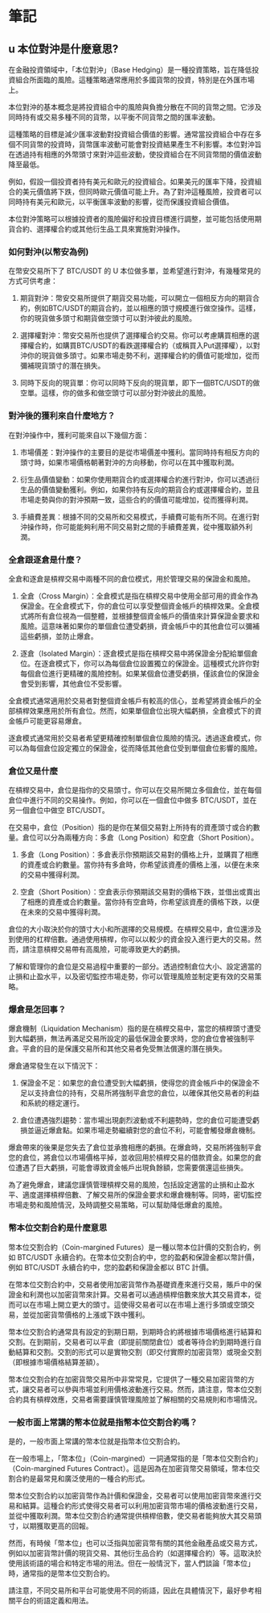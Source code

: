 # 筆記

## u 本位對沖是什麼意思?

在金融投資領域中，「本位對沖」（Base Hedging）是一種投資策略，旨在降低投資組合所面臨的風險。這種策略通常應用於多國貨幣的投資，特別是在外匯市場上。

本位對沖的基本概念是將投資組合中的風險與負擔分散在不同的貨幣之間。它涉及同時持有或交易多種不同的貨幣，以平衡不同貨幣之間的匯率波動。

這種策略的目標是減少匯率波動對投資組合價值的影響。通常當投資組合中存在多個不同貨幣的投資時，貨幣匯率波動可能會對投資結果產生不利影響。本位對沖旨在透過持有相應的外幣頭寸來對沖這些波動，使投資組合在不同貨幣間的價值波動降至最低。

例如，假設一個投資者持有美元和歐元的投資組合。如果美元的匯率下降，投資組合的美元價值將下跌，但同時歐元價值可能上升。為了對沖這種風險，投資者可以同時持有美元和歐元，以平衡匯率波動的影響，從而保護投資組合價值。

本位對沖策略可以根據投資者的風險偏好和投資目標進行調整，並可能包括使用期貨合約、選擇權合約或其他衍生品工具來實施對沖操作。

### 如何對沖(以幣安為例)

在幣安交易所下了 BTC/USDT 的 U 本位做多單，並希望進行對沖，有幾種常見的方式可供考慮：

1. 期貨對沖：幣安交易所提供了期貨交易功能，可以開立一個相反方向的期貨合約，例如BTC/USDT的期貨合約，並以相應的頭寸規模進行做空操作。這樣，你的現貨做多頭寸和期貨做空頭寸可以對沖彼此的風險。

2. 選擇權對沖：幣安交易所也提供了選擇權合約交易。你可以考慮購買相應的選擇權合約，如購買BTC/USDT的看跌選擇權合約（或稱買入Put選擇權），以對沖你的現貨做多頭寸。如果市場走勢不利，選擇權合約的價值可能增加，從而彌補現貨頭寸的潛在損失。

3. 同時下反向的現貨單：你可以同時下反向的現貨單，即下一個BTC/USDT的做空單。這樣，你的做多和做空頭寸可以部分對沖彼此的風險。

### 對沖後的獲利來自什麼地方？

在對沖操作中，獲利可能來自以下幾個方面：

1. 市場價差：對沖操作的主要目的是從市場價差中獲利。當同時持有相反方向的頭寸時，如果市場價格朝著對沖的方向移動，你可以在其中獲取利潤。

2. 衍生品價值變動：如果你使用期貨合約或選擇權合約進行對沖，你可以透過衍生品的價值變動獲利。例如，如果你持有反向的期貨合約或選擇權合約，並且市場走勢與你的對沖預期一致，這些合約的價值可能增加，從而獲得利潤。

3. 手續費差異：根據不同的交易所和交易模式，手續費可能有所不同。在進行對沖操作時，你可能能夠利用不同交易對之間的手續費差異，從中獲取額外利潤。

### 全倉跟逐倉是什麼？

全倉和逐倉是槓桿交易中兩種不同的倉位模式，用於管理交易的保證金和風險。

1. 全倉（Cross Margin）：全倉模式是指在槓桿交易中使用全部可用的資金作為保證金。在全倉模式下，你的倉位可以享受整個資金帳戶的槓桿效果。全倉模式將所有倉位視為一個整體，並根據整個資金帳戶的價值來計算保證金要求和風險。這意味著如果你的單個倉位遭受虧損，資金帳戶中的其他倉位可以彌補這些虧損，並防止爆倉。

2. 逐倉（Isolated Margin）：逐倉模式是指在槓桿交易中將保證金分配給單個倉位。在逐倉模式下，你可以為每個倉位設置獨立的保證金。這種模式允許你對每個倉位進行更精確的風險控制。如果某個倉位遭受虧損，僅該倉位的保證金會受到影響，其他倉位不受影響。

全倉模式通常適用於交易者對整個資金帳戶有較高的信心，並希望將資金帳戶的全部槓桿效果應用於所有倉位。然而，如果單個倉位出現大幅虧損，全倉模式下的資金帳戶可能更容易爆倉。

逐倉模式通常用於交易者希望更精確控制單個倉位風險的情況。透過逐倉模式，你可以為每個倉位設定獨立的保證金，從而降低其他倉位受到單個倉位影響的風險。

### 倉位又是什麼

在槓桿交易中，倉位是指你的交易頭寸。你可以在交易所開立多個倉位，並在每個倉位中進行不同的交易操作。例如，你可以在一個倉位中做多 BTC/USDT，並在另一個倉位中做空 BTC/USDT。

在交易中，倉位（Position）指的是你在某個交易對上所持有的資產頭寸或合約數量。倉位可以分為兩種方向：多倉（Long Position）和空倉（Short Position）。

1. 多倉（Long Position）：多倉表示你預期該交易對的價格上升，並購買了相應的資產或合約數量。當你持有多倉時，你希望該資產的價格上漲，以便在未來的交易中獲得利潤。

2. 空倉（Short Position）：空倉表示你預期該交易對的價格下跌，並借出或賣出了相應的資產或合約數量。當你持有空倉時，你希望該資產的價格下跌，以便在未來的交易中獲得利潤。

倉位的大小取決於你的頭寸大小和所選擇的交易規模。在槓桿交易中，倉位還涉及到使用的杠桿倍數。通過使用槓桿，你可以以較少的資金投入進行更大的交易。然而，請注意槓桿交易帶有高風險，可能導致更大的虧損。

了解和管理你的倉位是交易過程中重要的一部分。透過控制倉位大小、設定適當的止損和止盈水平，以及密切監控市場走勢，你可以管理風險並制定更有效的交易策略。

### 爆倉是怎回事？

爆倉機制（Liquidation Mechanism）指的是在槓桿交易中，當您的槓桿頭寸遭受到大幅虧損，無法再滿足交易所設定的最低保證金要求時，您的倉位會被強制平倉。平倉的目的是保護交易所和其他交易者免受無法償還的潛在損失。

爆倉通常發生在以下情況下：

1. 保證金不足：如果您的倉位遭受到大幅虧損，使得您的資金帳戶中的保證金不足以支持倉位的持有，交易所將強制平倉您的倉位，以確保其他交易者的利益和系統的穩定運行。

2. 倉位遭遇強烈趨勢：當市場出現劇烈波動或不利趨勢時，您的倉位可能遭受虧損並逼近爆倉點。如果市場走勢繼續對您的倉位不利，可能會觸發爆倉機制。

爆倉帶來的後果是您失去了倉位並承擔相應的虧損。在爆倉時，交易所將強制平倉您的倉位，將倉位以市場價格平掉，並收回用於槓桿交易的借款資金。如果您的倉位遭遇了巨大虧損，可能會導致資金帳戶出現負餘額，您需要償還這些損失。

為了避免爆倉，建議您謹慎管理槓桿交易的風險，包括設定適當的止損和止盈水平、適度選擇槓桿倍數、了解交易所的保證金要求和爆倉機制等。同時，密切監控市場走勢和風險情況，及時調整交易策略，可以幫助降低爆倉的風險。

### 幣本位交割合約是什麼意思

幣本位交割合約（Coin-margined Futures）是一種以幣本位計價的交割合約，例如 BTC/USDT 永續合約。在幣本位交割合約中，您的盈虧和保證金都以幣計價，例如 BTC/USDT 永續合約中，您的盈虧和保證金都以 BTC 計價。

在幣本位交割合約中，交易者使用加密貨幣作為基礎資產來進行交易，賬戶中的保證金和利潤也以加密貨幣來計算。交易者可以通過槓桿倍數來放大其交易資本，從而可以在市場上開立更大的頭寸。這使得交易者可以在市場上進行多頭或空頭交易，並從加密貨幣價格的上漲或下跌中獲利。

幣本位交割合約通常具有設定的到期日期，到期時合約將根據市場價格進行結算和交割。在到期前，交易者可以平倉（即提前關閉倉位）或者等待合約到期時進行自動結算和交割。交割的形式可以是實物交割（即交付實際的加密貨幣）或現金交割（即根據市場價格結算差額）。

幣本位交割合約在加密貨幣交易所中非常常見，它提供了一種交易加密貨幣的方式，讓交易者可以參與市場並利用價格波動進行交易。然而，請注意，幣本位交割合約具有槓桿效應，交易者需要謹慎管理風險並了解相關的交易規則和市場情況。

### 一般市面上常講的幣本位就是指幣本位交割合約嗎？

是的，一般市面上常講的幣本位就是指幣本位交割合約。

在一般市場上，「幣本位」（Coin-margined）一詞通常指的是「幣本位交割合約」（Coin-margined Futures Contract）。這是因為在加密貨幣交易領域，幣本位交割合約是最常見和廣泛使用的一種合約形式。

幣本位交割合約以加密貨幣作為計價和保證金，交易者可以使用加密貨幣來進行交易和結算。這種合約形式使得交易者可以利用加密貨幣市場的價格波動進行交易，並從中獲取利潤。幣本位交割合約通常提供槓桿倍數，使交易者能夠放大其交易頭寸，以期獲取更高的回報。

然而，有時候「幣本位」也可以泛指與加密貨幣有關的其他金融產品或交易方式，例如以加密貨幣計價的現貨交易、其他衍生品合約（如選擇權合約）等。這取決於使用該術語的場合和特定市場的用法。但在一般情況下，當人們談論「幣本位」時，通常指的是幣本位交割合約。

請注意，不同交易所和平台可能使用不同的術語，因此在具體情況下，最好參考相關平台的術語定義和用法。
